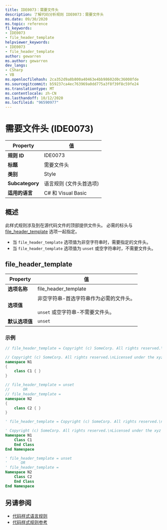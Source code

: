 ```yaml
---
title: IDE0073：需要文件头
description: 了解代码分析规则 IDE0073：需要文件头
ms.date: 09/30/2020
ms.topic: reference
f1_keywords:
- IDE0073
- file_header_template
helpviewer_keywords:
- IDE0073
- file_header_template
author: gewarren
ms.author: gewarren
dev_langs:
- CSharp
- VB
ms.openlocfilehash: 2ca352d9a8b800a40463e4bb98602d0c36008fde
ms.sourcegitcommit: b59237ca4ec763969a0dd775a3f8f39f8c59fe24
ms.translationtype: MT
ms.contentlocale: zh-CN
ms.lasthandoff: 10/12/2020
ms.locfileid: "96590977"
---
```

# <a name="require-file-header-ide0073"></a>需要文件头 (IDE0073) 

|Property|值|
|-|-|
| **规则 ID** | IDE0073 |
| **标题** | 需要文件头 |
| **类别** | Style |
| **Subcategory** | 语言规则 (文件头首选项)  |
| **适用的语言** | C# 和 Visual Basic |

## <a name="overview"></a>概述

此样式规则涉及到在源代码文件的顶部提供文件头。 必需的标头与 [file_header_template](#file_header_template) 选项一起指定。

- 当 `file_header_template` 选项值为非空字符串时，需要指定的文件头。
- 当 `file_header_template` 选项值为 `unset` 或空字符串时，不需要文件头。

## <a name="file_header_template"></a>file_header_template

|Property|值|
|-|-|
| **选项名称** | file_header_template
| **选项值** | 非空字符串-首选字符串作为必需的文件头。<br /><br /> `unset` 或空字符串-不需要文件头。 |
| **默认选项值** | `unset` |

### <a name="example"></a>示例

```csharp
// file_header_template = Copyright (c) SomeCorp. All rights reserved.\nLicensed under the xyz license.

// Copyright (c) SomeCorp. All rights reserved.\nLicensed under the xyz license.
namespace N1
{
    class C1 { }
}

// file_header_template = unset
//      OR
// file_header_template =
namespace N2
{
    class C2 { }
}
```

```vb
' file_header_template = Copyright (c) SomeCorp. All rights reserved.\nLicensed under the xyz license.

' Copyright (c) SomeCorp. All rights reserved.\nLicensed under the xyz license.
Namespace N1
    Class C1
    End Class
End Namespace

' file_header_template = unset
'      OR
' file_header_template =
Namespace N2
    Class C2
    End Class
End Namespace
```

## <a name="see-also"></a>另请参阅

- [代码样式语言规则](language-rules.md)
- [代码样式规则参考](index.md)
